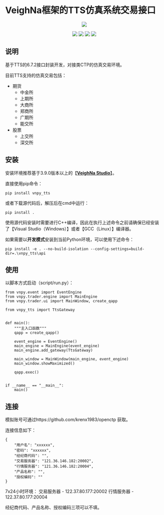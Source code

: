 # VeighNa框架的TTS仿真系统交易接口

<p align="center">
  <img src ="https://vnpy.oss-cn-shanghai.aliyuncs.com/vnpy-logo.png"/>
</p>

<p align="center">
    <img src ="https://img.shields.io/badge/version-6.7.2.2-blueviolet.svg"/>
    <img src ="https://img.shields.io/badge/platform-windows|linux-yellow.svg"/>
    <img src ="https://img.shields.io/badge/python-3.10|3.11|3.12|3.13-blue.svg"/>
    <img src ="https://img.shields.io/github/license/vnpy/vnpy.svg?color=orange"/>
</p>

## 说明

基于TTS的6.7.2接口封装开发，对接类CTP的仿真交易环境。

目前TTS支持的仿真交易包括：

- 期货
    - 中金所
    - 上期所
    - 大商所
    - 郑商所
    - 广期所
    - 能交所
- 股票
    - 上交所
    - 深交所

## 安装

安装环境推荐基于3.9.0版本以上的【[**VeighNa Studio**](https://www.vnpy.com)】。

直接使用pip命令：

```
pip install vnpy_tts
```


或者下载源代码后，解压后在cmd中运行：

```
pip install .
```

使用源代码安装时需要进行C++编译，因此在执行上述命令之前请确保已经安装了【Visual Studio（Windows）】或者【GCC（Linux）】编译器。

如果需要以**开发模式**安装到当前Python环境，可以使用下述命令：

```
pip install -e . --no-build-isolation --config-settings=build-dir=.\vnpy_tts\api
```


## 使用

以脚本方式启动（script/run.py）：

```
from vnpy.event import EventEngine
from vnpy.trader.engine import MainEngine
from vnpy.trader.ui import MainWindow, create_qapp

from vnpy_tts import TtsGateway


def main():
    """主入口函数"""
    qapp = create_qapp()

    event_engine = EventEngine()
    main_engine = MainEngine(event_engine)
    main_engine.add_gateway(TtsGateway)
    
    main_window = MainWindow(main_engine, event_engine)
    main_window.showMaximized()

    qapp.exec()


if __name__ == "__main__":
    main()
```

## 连接

模拟账号可通过https://github.com/krenx1983/openctp 获取。

连接信息如下：

```
{
    "用户名": "xxxxxx",
    "密码": "xxxxxx",
    "经纪商代码": "",
    "交易服务器": "121.36.146.182:20002",
    "行情服务器": "121.36.146.182:20004",
    "产品名称": "",
    "授权编码": ""
}
```
7x24小时环境：
    交易服务器 - 122.37.80.177:20002
    行情服务器 - 122.37.80.177:20004

经纪商代码、产品名称、授权编码三项可以不填。
